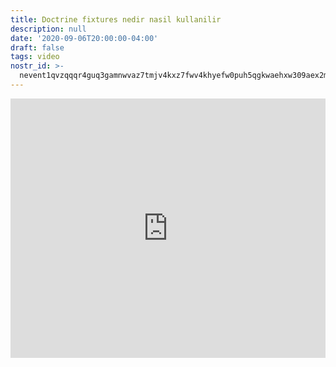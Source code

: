 ```yaml
---
title: Doctrine fixtures nedir nasil kullanilir
description: null
date: '2020-09-06T20:00:00-04:00'
draft: false
tags: video
nostr_id: >-
  nevent1qvzqqqr4guq3gamnwvaz7tmjv4kxz7fwv4khyefw0puh5qgkwaehxw309aex2mrp0yhxummnw3ezucnpdejqqgzyjdyhk9d6884hny2y0rwpdus8qwcxdtky7k837uu5vtfkrstffuh4hnlj
---
```



<iframe style="width: 100%" height="415"  src="https://www.youtube.com/embed/81jn0EgVdzk" frameborder="0" allow="accelerometer; autoplay; encrypted-media; gyroscope; picture-in-picture" allowfullscreen></iframe>

